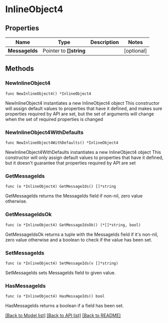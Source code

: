 # InlineObject4

## Properties

Name | Type | Description | Notes
------------ | ------------- | ------------- | -------------
**MessageIds** | Pointer to **[]string** |  | [optional] 

## Methods

### NewInlineObject4

`func NewInlineObject4() *InlineObject4`

NewInlineObject4 instantiates a new InlineObject4 object
This constructor will assign default values to properties that have it defined,
and makes sure properties required by API are set, but the set of arguments
will change when the set of required properties is changed

### NewInlineObject4WithDefaults

`func NewInlineObject4WithDefaults() *InlineObject4`

NewInlineObject4WithDefaults instantiates a new InlineObject4 object
This constructor will only assign default values to properties that have it defined,
but it doesn't guarantee that properties required by API are set

### GetMessageIds

`func (o *InlineObject4) GetMessageIds() []*string`

GetMessageIds returns the MessageIds field if non-nil, zero value otherwise.

### GetMessageIdsOk

`func (o *InlineObject4) GetMessageIdsOk() (*[]*string, bool)`

GetMessageIdsOk returns a tuple with the MessageIds field if it's non-nil, zero value otherwise
and a boolean to check if the value has been set.

### SetMessageIds

`func (o *InlineObject4) SetMessageIds(v []*string)`

SetMessageIds sets MessageIds field to given value.

### HasMessageIds

`func (o *InlineObject4) HasMessageIds() bool`

HasMessageIds returns a boolean if a field has been set.


[[Back to Model list]](../README.md#documentation-for-models) [[Back to API list]](../README.md#documentation-for-api-endpoints) [[Back to README]](../README.md)


